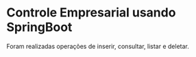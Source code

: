 # Controle Empresarial usando SpringBoot
Foram realizadas operações de inserir, consultar, listar e deletar.
